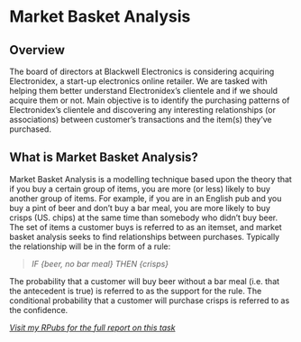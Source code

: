 # Market Basket Analysis

## Overview
The board of directors at Blackwell Electronics is considering acquiring Electronidex, a start-up electronics online retailer. We are tasked with helping them better understand Electronidex’s clientele and if we should acquire them or not. Main objective is to identify the purchasing patterns of Electronidex’s clientele and discovering any interesting relationships (or associations) between customer’s transactions and the item(s) they’ve purchased.

## What is Market Basket Analysis?
Market Basket Analysis is a modelling technique based upon the theory that if you buy a certain group of items, you are more (or less) likely to buy another group of items. For example, if you are in an English pub and you buy a pint of beer and don’t buy a bar meal, you are more likely to buy crisps (US. chips) at the same time than somebody who didn’t buy beer. The set of items a customer buys is referred to as an itemset, and market basket analysis seeks to find relationships between purchases. Typically the relationship will be in the form of a rule:

> _IF {beer, no bar meal} THEN {crisps}_

The probability that a customer will buy beer without a bar meal (i.e. that the antecedent is true) is referred to as the support for the rule. The conditional probability that a customer will purchase crisps is referred to as the confidence.

_[Visit my RPubs for the full report on this task](https://rpubs.com/kaisk/491535)_
